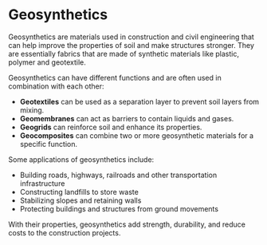 # Geosynthetics

Geosynthetics are materials used in construction and civil engineering that can help improve the properties of soil and make structures stronger. They are essentially fabrics that are made of synthetic materials like plastic, polymer and geotextile.

Geosynthetics can have different functions and are often used in combination with each other:
* **Geotextiles** can be used as a separation layer to prevent soil layers from mixing.
* **Geomembranes** can act as barriers to contain liquids and gases.
* **Geogrids** can reinforce soil and enhance its properties.
* **Geocomposites** can combine two or more geosynthetic materials for a specific function.

Some applications of geosynthetics include:
* Building roads, highways, railroads and other transportation infrastructure
* Constructing landfills to store waste
* Stabilizing slopes and retaining walls
* Protecting buildings and structures from ground movements

With their properties, geosynthetics add strength, durability, and reduce costs to the construction projects.
